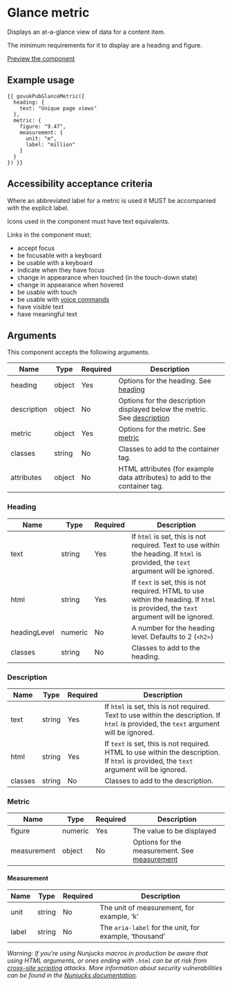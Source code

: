 # Glance metric

Displays an at-a-glance view of data for a content item. 

The minimum requirements for it to display are a heading and figure.

[Preview the component](https://govuk-publishing-frontend.herokuapp.com/components/glance-metric/)

## Example usage

```
{{ govukPubGlanceMetric({
  heading: {
    text: "Unique page views"
  },
  metric: {
    figure: "9.47",
    measurement: {
      unit: "m",
      label: "million"
    }
  }
}) }}
```

## Accessibility acceptance criteria

Where an abbreviated label for a metric is used it MUST be accompanied with the explicit label.

Icons used in the component must have text equivalents.

Links in the component must:

- accept focus
- be focusable with a keyboard
- be usable with a keyboard
- indicate when they have focus
- change in appearance when touched (in the touch-down state)
- change in appearance when hovered
- be usable with touch
- be usable with [voice commands](https://www.w3.org/WAI/perspectives/voice.html)
- have visible text
- have meaningful text

## Arguments

This component accepts the following arguments.

|Name|Type|Required|Description|
|---|---|---|---|
|heading|object|Yes|Options for the heading. See [heading](#heading)|
|description|object|No|Options for the description displayed below the metric. See [description](#description)|
|metric|object|Yes|Options for the metric. See [metric](#metric)|
|classes|string|No|Classes to add to the container tag.|
|attributes|object|No|HTML attributes (for example data attributes) to add to the container tag.|

### Heading

|Name|Type|Required|Description|
|---|---|---|---|
|text|string|Yes|If `html` is set, this is not required. Text to use within the heading. If `html` is provided, the `text` argument will be ignored.|
|html|string|Yes|If `text` is set, this is not required. HTML to use within the heading. If `html` is provided, the `text` argument will be ignored.|
|headingLevel|numeric|No|A number for the heading level. Defaults to 2 (`<h2>`)|
|classes|string|No|Classes to add to the heading.|

### Description

|Name|Type|Required|Description|
|---|---|---|---|
|text|string|Yes|If `html` is set, this is not required. Text to use within the description. If `html` is provided, the `text` argument will be ignored.|
|html|string|Yes|If `text` is set, this is not required. HTML to use within the description. If `html` is provided, the `text` argument will be ignored.|
|classes|string|No|Classes to add to the description.|

### Metric

|Name|Type|Required|Description|
|---|---|---|---|
|figure|numeric|Yes|The value to be displayed|
|measurement|object|No|Options for the measurement. See [measurement](#measurement)|

#### Measurement

|Name|Type|Required|Description|
|---|---|---|---|
|unit|string|No|The unit of measurement, for example, ‘k’|
|label|string|No|The `aria-label` for the unit, for example, ‘thousand’|

*Warning: If you’re using Nunjucks macros in production be aware that using HTML arguments, or ones ending with `.html` can be at risk from [cross-site scripting](https://en.wikipedia.org/wiki/Cross-site_scripting) attacks. More information about security vulnerabilities can be found in the [Nunjucks documentation](https://mozilla.github.io/nunjucks/api.html#user-defined-templates-warning).*
